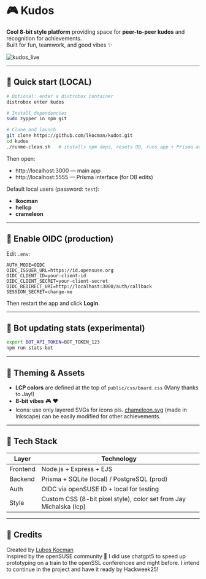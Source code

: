 # 🎮 Kudos

**Cool 8-bit style platform** providing space for **peer-to-peer kudos** and recognition for achievements.  
Built for fun, teamwork, and good vibes ✨

![kudos_live](https://github.com/user-attachments/assets/59332691-d1d2-4313-a7f4-e91c2f691d03)

---

## 🚀 Quick start (LOCAL)

```bash
# Optional: enter a distrobox container
distrobox enter kudos

# Install dependencies
sudo zypper in npm git

# Clone and launch
git clone https://github.com/lkocman/kudos.git
cd kudos
./runme-clean.sh   # installs npm deps, resets DB, runs app + Prisma admin
```

Then open:

- http://localhost:3000 — main app  
- http://localhost:5555 — Prisma interface (for DB edits)

Default local users (password: `test`):

- **lkocman**
- **hellcp**
- **crameleon**

---

## 🔐 Enable OIDC (production)

Edit `.env`:

```
AUTH_MODE=OIDC
OIDC_ISSUER_URL=https://id.opensuse.org
OIDC_CLIENT_ID=your-client-id
OIDC_CLIENT_SECRET=your-client-secret
OIDC_REDIRECT_URI=http://localhost:3000/auth/callback
SESSION_SECRET=change-me
```

Then restart the app and click **Login**.

---

## 🤖 Bot updating stats (experimental)

```bash
export BOT_API_TOKEN=BOT_TOKEN_123
npm run stats-bot
```

---

## 🎨 Theming & Assets

- **LCP colors** are defined at the top of `public/css/board.css` (Many thanks to Jay!)
- **8-bit vibes** 🎮 ❤️
- Icons: use only layered SVGs for icons pls. [chameleon.svg](https://github.com/lkocman/kudos/blob/main/public/achievements/chameleon.svg)
 (made in Inkscape) can be easily modified for other achievements.
---

## 🧠 Tech Stack

| Layer | Technology |
|-------|-------------|
| Frontend | Node.js + Express + EJS |
| Backend | Prisma + SQLite (local) / PostgreSQL (prod) |
| Auth | OIDC via openSUSE ID + local for testing |
| Style | Custom CSS (8-bit pixel style), color set from Jay Michalska (lcp) |

---

## 💚 Credits

Created by [Lubos Kocman](https://github.com/lkocman)  
Inspired by the openSUSE community 🦎
I did use chatgpt5 to speed up prototyping on a train to the openSSL conferencee and night before.
I intend to continue in the project and have it ready by Hackweek25!
